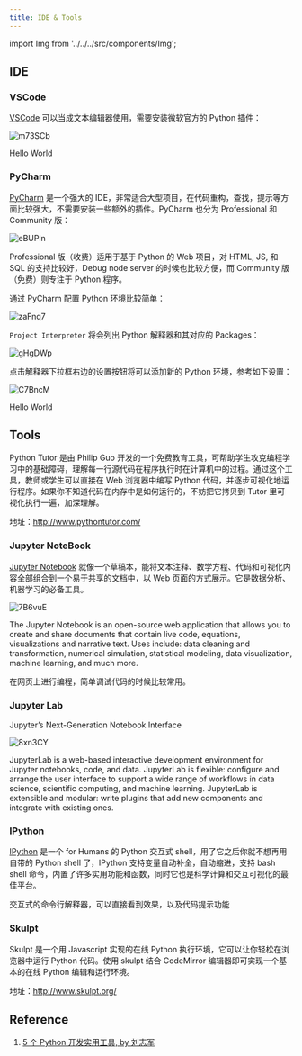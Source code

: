 ```yaml
---
title: IDE & Tools
---
```


import Img from '../../../src/components/Img';

## IDE

### VSCode

[VSCode](https://code.visualstudio.com/) 可以当成文本编辑器使用，需要安装微软官方的 Python 插件：

<Img src='https://cosmos-x.oss-cn-hangzhou.aliyuncs.com/m73SCb.png' alt='m73SCb'/>

Hello World

### PyCharm

[PyCharm](https://www.jetbrains.com/pycharm/) 是一个强大的 IDE，非常适合大型项目，在代码重构，查找，提示等方面比较强大，不需要安装一些额外的插件。PyCharm 也分为 Professional 和 Community 版：

<Img w="500" src='https://cosmos-x.oss-cn-hangzhou.aliyuncs.com/eBUPln.png' alt='eBUPln'/>

Professional 版（收费）适用于基于 Python 的 Web 项目，对 HTML, JS, 和 SQL 的支持比较好，Debug node server 的时候也比较方便，而 Community 版（免费）则专注于 Python 程序。

通过 PyCharm 配置 Python 环境比较简单：

<Img w="550" src='https://cosmos-x.oss-cn-hangzhou.aliyuncs.com/zaFnq7.png' alt='zaFnq7'/>

`Project Interpreter` 将会列出 Python 解释器和其对应的 Packages：

<Img w="650" src='https://cosmos-x.oss-cn-hangzhou.aliyuncs.com/gHgDWp.png' alt='gHgDWp'/>

点击解释器下拉框右边的设置按钮将可以添加新的 Python 环境，参考如下设置：

<Img w="650" src='https://cosmos-x.oss-cn-hangzhou.aliyuncs.com/C7BncM.png' alt='C7BncM'/>

Hello World

## Tools

Python Tutor 是由 Philip Guo 开发的一个免费教育工具，可帮助学生攻克编程学习中的基础障碍，理解每一行源代码在程序执行时在计算机中的过程。通过这个工具，教师或学生可以直接在 Web 浏览器中编写 Python 代码，并逐步可视化地运行程序。如果你不知道代码在内存中是如何运行的，不妨把它拷贝到 Tutor 里可视化执行一遍，加深理解。

地址：http://www.pythontutor.com/

### Jupyter NoteBook

[Jupyter Notebook](https://jupyter.org/) 就像一个草稿本，能将文本注释、数学方程、代码和可视化内容全部组合到一个易于共享的文档中，以 Web 页面的方式展示。它是数据分析、机器学习的必备工具。

<Img src='https://cosmos-x.oss-cn-hangzhou.aliyuncs.com/7B6vuE.png' alt='7B6vuE'/>

The Jupyter Notebook is an open-source web application that allows you to create and share documents that contain live code, equations, visualizations and narrative text. Uses include: data cleaning and transformation, numerical simulation, statistical modeling, data visualization, machine learning, and much more.

在网页上进行编程，简单调试代码的时候比较常用。

### Jupyter Lab

Jupyter’s Next-Generation Notebook Interface

<Img src='https://cosmos-x.oss-cn-hangzhou.aliyuncs.com/8xn3CY.png' alt='8xn3CY'/>

JupyterLab is a web-based interactive development environment for Jupyter notebooks, code, and data. JupyterLab is flexible: configure and arrange the user interface to support a wide range of workflows in data science, scientific computing, and machine learning. JupyterLab is extensible and modular: write plugins that add new components and integrate with existing ones.

### IPython

[IPython](https://www.ipython.org/) 是一个 for Humans 的 Python 交互式 shell，用了它之后你就不想再用自带的 Python shell 了，IPython 支持变量自动补全，自动缩进，支持 bash shell 命令，内置了许多实用功能和函数，同时它也是科学计算和交互可视化的最佳平台。

交互式的命令行解释器，可以直接看到效果，以及代码提示功能

### Skulpt

Skulpt 是一个用 Javascript 实现的在线 Python 执行环境，它可以让你轻松在浏览器中运行 Python 代码。使用 skulpt 结合 CodeMirror 编辑器即可实现一个基本的在线 Python 编辑和运行环境。

地址：http://www.skulpt.org/

## Reference

1. [5 个 Python 开发实用工具, by 刘志军](https://foofish.net/pycon-tools.html)
